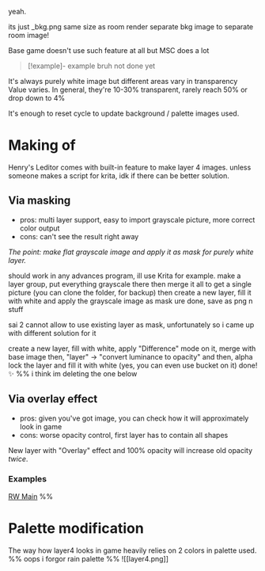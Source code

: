 yeah.

its just \_bkg.png
same size as room render
separate bkg image to separate room image!

Base game doesn't use such feature at all but MSC does a lot

> [!example]- example
> bruh not done yet

It's always purely white image but different areas vary in transparency
Value varies. In general, they're 10-30% transparent, rarely reach 50% or drop down to 4%

It's enough to reset cycle to update background / palette images used.
# Making of

Henry's Leditor comes with built-in feature to make layer 4 images.
unless someone makes a script for krita, idk if there can be better solution.
## Via masking
- pros: multi layer support, easy to import grayscale picture, more correct color output
- cons: can't see the result right away

*The point: make flat grayscale image and apply it as mask for purely white layer.*

should work in any advances program, ill use Krita for example.
make a layer group, put everything grayscale there
then merge it all to get a single picture (you can clone the folder, for backup)
then create a new layer, fill it with white
and apply the grayscale image as mask
ure done, save as png n stuff

sai 2 cannot allow to use existing layer as mask, unfortunately
so i came up with different solution for it

create a new layer, fill with white, apply "Difference" mode on it, merge with base image
then, "layer" -> "convert luminance to opacity"
and then, alpha lock the layer and fill it with white (yes, you can even use bucket on it)
done! ✨
%%
i think im deleting the one below
## Via overlay effect
- pros: given you've got image, you can check how it will approximately look in game
- cons: worse opacity control, first layer has to contain all shapes


New layer with "Overlay" effect and 100% opacity will increase old opacity *twice*.

### Examples
[RW Main](https://discord.com/channels/1237826015829557400/1237912787959812148/1329229720663097465)
%%

# Palette modification
The way how layer4 looks in game heavily relies on 2 colors in palette used.
%% oops i forgor rain palette %%
![[layer4.png]]
